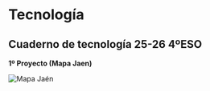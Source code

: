 # Tecnología
## Cuaderno de tecnología 25-26 4ºESO

__1º Proyecto (Mapa Jaen)__

![Mapa Jaén](Imágenes/Mapa_jaen.jpg)

